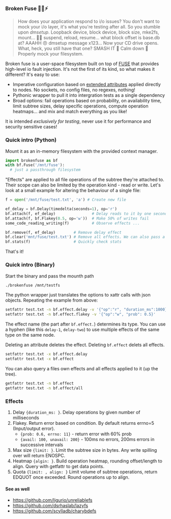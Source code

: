 ### Broken Fuse 🔌💥⚡

> How does your application respond to i/o issues? You don't want to mock your i/o layer, it's what you're testing after all. 
> So you stumble upon  _dmsetup_. Loopback device, block device, block size, mke2fs, mount... 😮‍💨 suspend, reload, resume... what block offset is base.db at? 
> AAAHH 😠 dmsetup message x123... Now your CD drive opens. What, heck, you still have that one? SMASH IT 👊 Calm down 😤 Properly mock your filesystem.

Broken fuse is a user-space filesystem built on top of [FUSE](https://www.kernel.org/doc/html/next/filesystems/fuse.html) 
that provides high-level io fault injection. It's not the first of its kind, so what makes it different? It's easy to use:

* Imperative configuration based on [extended attributes](https://wiki.archlinux.org/title/Extended_attributes) applied directly to nodes. 
No sockets, no config files, no regexes, nothing!
* Pythonic wrapper to pull it into intergration tests as a single dependency
* Broad options: fail operations based on probability, on availability time, limit subtree sizes, delay specific operations, compute operation heatmaps... and mix and match everything as you like!

It is intended _exclusively for testing_, never use it for performance and security sensitive cases!

### Quick intro (Python)

Mount it as an in-memory filesystem with the provided context manager.

```py
import brokenfuse as bf
with bf.Fuse('/mnt/fuse'):
  # just a passthrough filesystem
```

"Effects" are applied to all file operations of the subtree they're attached to. Their scope can also be limited by the operation kind - read or write. Let's look at a small example for altering the behaviour of a single file:
```py
f = open('/mnt/fuse/test.txt', 'a') # Create new file

ef_delay = bf.Delay(timedelta(seconds=1), op='r') 
bf.attach(f, ef_delay)                # Delay reads to it by one second
bf.attach(f, bf.Flakey(0.5, op='w'))  # Make 50% of writes fail
some_code_reading_writing(f)          # Observe effects ...

bf.remove(f, ef_delay)        # Remove delay effect
bf.clear('mnt/fuse/test.txt') # Remove all effects. We can also pass a path instead of the file
bf.stats(f)                   # Quickly check stats
```

That's it!

### Quick intro (Binary)

Start the binary and pass the mounth path

```sh
./brokenfuse /mnt/testfs
```

The python wrapper just translates the options to xattr calls with json objects. Repeating the example from above: 

```sh
setfattr test.txt -n bf.effect.delay -v '{"op":"r", "duration_ms":1000}'
setfattr test.txt -n bf.effect.flakey -v '{"op":"w", "prob": 0.5}' 
```

The effect name (the part after `bf.effect.`) determines its type. You can use a hyphen (like this `delay-1`, `delay-two`) to use multiple effects of the same type on the same node.

Deleting an attribute deletes the effect. Deleting `bf.effect` delets all effects.

```sh
setfattr test.txt -x bf.effect.delay
setfattr test.txt -x bf.effect
```

You can also query a files own effects and all effects applied to it (up the tree).

```sh
getfattr test.txt -n bf.effect
getfattr test.txt -n bf.effect/all
```

### Effects

1. Delay `{duration_ms: }`. Delay operations by given number of milliseconds
2. Flakey. Return error based on condition. By default returns errno=5 (Input/output error).
    * `{prob: 0.6, errno: 11}` - return error with 60% prob
    * `{avail: 100, unavail: 200}` - 100ms no errors, 200ms errors in successive intervals
3. Max size `{limit: }`. Limit the subtree size in bytes. Any write spilling over will return ENOSPC.
4. Heatmap `{algin: }`. Build operation heatmap, rounding offset/length to align. Query with getfattr to get data points.
5. Quota `{limit: , align: }` Limit volume of subtree operations, return EDQUOT once exceeded. Round operations up to align.

#### See as well

* https://github.com/ligurio/unreliablefs
* https://github.com/dsrhaslab/lazyfs
* https://github.com/scylladb/charybdefs
